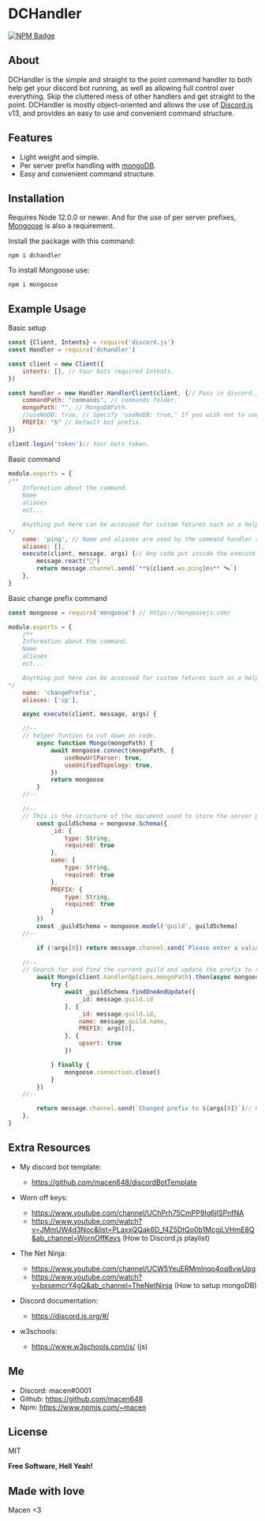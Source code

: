 # DCHandler
[![NPM Badge](https://nodei.co/npm/dchandler.png?downloads=true&stars=true)](https://nodei.co/npm/dchandler)

## About
DCHandler is the simple and straight to the point command handler to both help get your discord bot running, as well as allowing full control over everything. Skip the cluttered mess of other handlers and get straight to the point. DCHandler is mostly object-oriented and allows the use of [Discord.js](https://discord.js.org/#/) v13, and provides an easy to use and convenient command structure.

## Features
* Light weight and simple.
* Per server prefix handling with [mongoDB](https://www.mongodb.com/docs/).
* Easy and convenient command structure.

## Installation
Requires Node 12.0.0 or newer.
And for the use of per server prefixes, [Mongoose](https://mongoosejs.com/) is also a requirement.

Install the package with this command:
```$
npm i dchandler
```

To install Mongoose use:
```$
npm i mongoose
```

## Example Usage
Basic setup
```js
const {Client, Intents} = require('discord.js')
const Handler = require('dchandler')

const client = new Client({
    intents: [], // Your bots required Intents.
})

const handler = new Handler.HandlerClient(client, {// Pass in discord.js client and options.
    commandPath: "commands", // commands folder.
    mongoPath: "", // MongoDBPath.
    //useNoDB: true, // Specify 'useNoDB: true,' If you wish not to use DB and use only default prefix.
    PREFIX: "$" // Default bot prefix.
})

client.login('token')// Your bots token.
```
Basic command
```js
module.exports = {
/**
    Information about the command.
    Name
    aliases
    ect...

    Anything put here can be accessed for custom fetures such as a help command.
*/
    name: 'ping', // Name and aliases are used by the command handler to call the command.
    aliases: [],
    execute(client, message, args) {// Any code put inside the execute call back will be executed when the command is ran.
        message.react("🏓")
        return message.channel.send(`**${client.ws.ping}ms** 🛰️`)
    },
}
```
Basic change prefix command

```js
const mongoose = require('mongoose') // https://mongoosejs.com/

module.exports = {
    /**
    Information about the command.
    Name
    aliases
    ect...

    Anything put here can be accessed for custom fetures such as a help command.
*/
    name: 'changePrefix',
    aliases: ['cp'],

    async execute(client, message, args) {

    //--
    // helper funtion to cut down on code.
        async function Mongo(mongoPath) {
            await mongoose.connect(mongoPath, {
                useNewUrlParser: true,
                useUnifiedTopology: true,
            })
            return mongoose
        }
    //--

    //--
    // This is the structure of the document used to store the server prefix within mongoDB.
        const guildSchema = mongoose.Schema({ 
            _id: {
                type: String,
                required: true
            },
            name: {
                type: String,
                required: true
            },
            PREFIX: {
                type: String,
                required: true
            }
        })
        const _guildSchema = mongoose.model('guild', guildSchema)
    //--

        if (!args[0]) return message.channel.send(`Please enter a valid prefix ${message.author}`)// check to see if a argument is provied, if not deal with accordingly.
        
    //--
    // Search for and find the current guild and update the prefix to the first argument.
        await Mongo(client.handlerOptions.mongoPath).then(async mongoose => {
            try {
                await _guildSchema.findOneAndUpdate({
                    _id: message.guild.id
                }, {
                    _id: message.guild.id,
                    name: message.guild.name,
                    PREFIX: args[0],
                }, {
                    upsert: true
                })

            } finally {
                mongoose.connection.close()
            }
        })
    //--

        return message.channel.send(`Changed prefix to ${args[0]}`)// Return saying Prefix has been changed to the new Prefix.
    },
}
```

## Extra Resources
- My discord bot template:
    - https://github.com/macen648/discordBotTemplate

- Worn off keys: 
     - https://www.youtube.com/channel/UChPrh75CmPP9Ig6jISPnfNA
     - https://www.youtube.com/watch?v=JMmUW4d3Noc&list=PLaxxQQak6D_f4Z5DtQo0b1McgjLVHmE8Q&ab_channel=WornOffKeys (How to Discord.js playlist)

- The Net Ninja:
     - https://www.youtube.com/channel/UCW5YeuERMmlnqo4oq8vwUpg
     - https://www.youtube.com/watch?v=bxsemcrY4gQ&ab_channel=TheNetNinja (How to setup mongoDB)

- Discord documentation:
     - https://discord.js.org/#/

- w3schools:
    - https://www.w3schools.com/js/ (js)

## Me
 - Discord: macen#0001
 - Github: https://github.com/macen648
 - Npm: https://www.npmjs.com/~macen

## License

MIT

**Free Software, Hell Yeah!**

## Made with love 
Macen <3